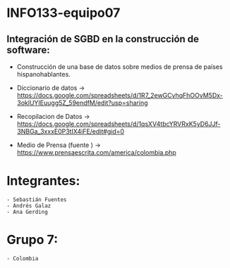 # INFO133-equipo07
## Integración de SGBD en la construcción de software:
- Construcción de una base de datos sobre medios de prensa de países hispanohablantes.

- Diccionario de datos -> https://docs.google.com/spreadsheets/d/1R7_2ewGCvhqFhOOvM5Dx-3oklUYIEuugg5Z_59endfM/edit?usp=sharing

- Recopilacion de Datos -> https://docs.google.com/spreadsheets/d/1qsXV4tbcYRVRxK5yD6JJf-3NBGa_3xxxE0P3tIX4iFE/edit#gid=0

- Medio de Prensa (fuente ) -> https://www.prensaescrita.com/america/colombia.php

# Integrantes:
    - Sebastián Fuentes
    - Andrés Galaz
    - Ana Gerding

# Grupo 7:
    - Colombia
